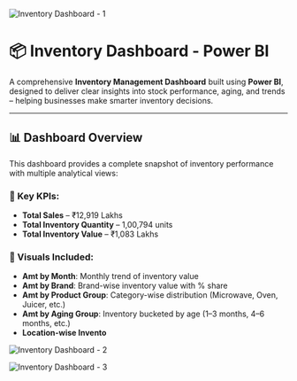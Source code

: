 ![Inventory Dashboard - 1](https://github.com/user-attachments/assets/d3aed3e5-8283-43fa-8557-7d2871a23f2b)


# 📦 Inventory Dashboard - Power BI

A comprehensive **Inventory Management Dashboard** built using **Power BI**, designed to deliver clear insights into stock performance, aging, and trends – helping businesses make smarter inventory decisions.

---

## 📊 Dashboard Overview

This dashboard provides a complete snapshot of inventory performance with multiple analytical views:

### 🔹 Key KPIs:
- **Total Sales** – ₹12,919 Lakhs
- **Total Inventory Quantity** – 1,00,794 units
- **Total Inventory Value** – ₹1,083 Lakhs

### 🔹 Visuals Included:
- **Amt by Month**: Monthly trend of inventory value
- **Amt by Brand**: Brand-wise inventory value with % share
- **Amt by Product Group**: Category-wise distribution (Microwave, Oven, Juicer, etc.)
- **Amt by Aging Group**: Inventory bucketed by age (1–3 months, 4–6 months, etc.)
- **Location-wise Invento**

![Inventory Dashboard - 2](https://github.com/user-attachments/assets/db788ff5-da53-4c72-91e0-3a42c02e5fa5)

![Inventory Dashboard - 3](https://github.com/user-attachments/assets/befa962a-3203-454e-a12f-97b3182370f4)
